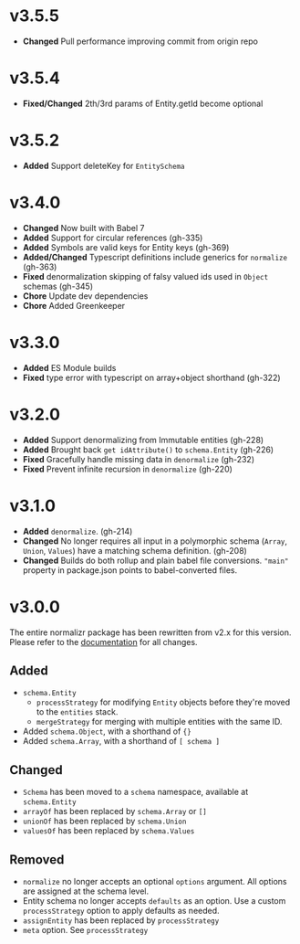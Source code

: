 # v3.5.5

- **Changed** Pull performance improving commit from origin repo

# v3.5.4

- **Fixed/Changed** 2th/3rd params of Entity.getId become optional

# v3.5.2

- **Added** Support deleteKey for `EntitySchema`

# v3.4.0

- **Changed** Now built with Babel 7
- **Added** Support for circular references (gh-335)
- **Added** Symbols are valid keys for Entity keys (gh-369)
- **Added/Changed** Typescript definitions include generics for `normalize` (gh-363)
- **Fixed** denormalization skipping of falsy valued ids used in `Object` schemas (gh-345)
- **Chore** Update dev dependencies
- **Chore** Added Greenkeeper

# v3.3.0

- **Added** ES Module builds
- **Fixed** type error with typescript on array+object shorthand (gh-322)

# v3.2.0

- **Added** Support denormalizing from Immutable entities (gh-228)
- **Added** Brought back `get idAttribute()` to `schema.Entity` (gh-226)
- **Fixed** Gracefully handle missing data in `denormalize` (gh-232)
- **Fixed** Prevent infinite recursion in `denormalize` (gh-220)

# v3.1.0

- **Added** `denormalize`. (gh-214)
- **Changed** No longer requires all input in a polymorphic schema (`Array`, `Union`, `Values`) have a matching schema definition. (gh-208)
- **Changed** Builds do both rollup and plain babel file conversions. `"main"` property in package.json points to babel-converted files.

# v3.0.0

The entire normalizr package has been rewritten from v2.x for this version. Please refer to the [documentation](/docs) for all changes.

## Added

- `schema.Entity`
  - `processStrategy` for modifying `Entity` objects before they're moved to the `entities` stack.
  - `mergeStrategy` for merging with multiple entities with the same ID.
- Added `schema.Object`, with a shorthand of `{}`
- Added `schema.Array`, with a shorthand of `[ schema ]`

## Changed

- `Schema` has been moved to a `schema` namespace, available at `schema.Entity`
- `arrayOf` has been replaced by `schema.Array` or `[]`
- `unionOf` has been replaced by `schema.Union`
- `valuesOf` has been replaced by `schema.Values`

## Removed

- `normalize` no longer accepts an optional `options` argument. All options are assigned at the schema level.
- Entity schema no longer accepts `defaults` as an option. Use a custom `processStrategy` option to apply defaults as needed.
- `assignEntity` has been replaced by `processStrategy`
- `meta` option. See `processStrategy`
